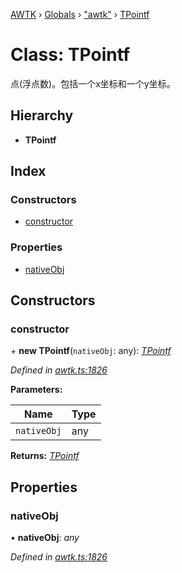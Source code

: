 [AWTK](../README.md) › [Globals](../globals.md) › ["awtk"](../modules/_awtk_.md) › [TPointf](_awtk_.tpointf.md)

# Class: TPointf

点(浮点数)。包括一个x坐标和一个y坐标。

## Hierarchy

* **TPointf**

## Index

### Constructors

* [constructor](_awtk_.tpointf.md#constructor)

### Properties

* [nativeObj](_awtk_.tpointf.md#nativeobj)

## Constructors

###  constructor

\+ **new TPointf**(`nativeObj`: any): *[TPointf](_awtk_.tpointf.md)*

*Defined in [awtk.ts:1826](https://github.com/zlgopen/awtk-binding/blob/d723364/tools/code_gen/js/output/awtk.ts#L1826)*

**Parameters:**

Name | Type |
------ | ------ |
`nativeObj` | any |

**Returns:** *[TPointf](_awtk_.tpointf.md)*

## Properties

###  nativeObj

• **nativeObj**: *any*

*Defined in [awtk.ts:1826](https://github.com/zlgopen/awtk-binding/blob/d723364/tools/code_gen/js/output/awtk.ts#L1826)*
